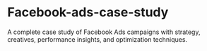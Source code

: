 # Facebook-ads-case-study
A complete case study of Facebook Ads campaigns with strategy, creatives, performance insights, and optimization techniques.
